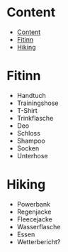 # Content

- [Content](#content)
- [Fitinn](#fitinn)
- [Hiking](#hiking)

# Fitinn

-   Handtuch
-   Trainingshose
-   T-Shirt
-   Trinkflasche
-   Deo
-   Schloss
-   Shampoo
-   Socken
-   Unterhose

# Hiking

-   Powerbank
-   Regenjacke
-   Fleecejacke
-   Wasserflasche
-   Essen
-   Wetterbericht?
  
